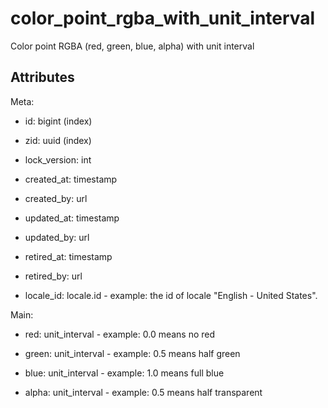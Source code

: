 # color_point_rgba_with_unit_interval

Color point RGBA (red, green, blue, alpha) with unit interval


## Attributes

Meta:

* id: bigint (index)

* zid: uuid (index)

* lock_version: int

* created_at: timestamp

* created_by: url

* updated_at: timestamp

* updated_by: url

* retired_at: timestamp

* retired_by: url

* locale_id: locale.id - example: the id of locale "English - United States".

Main:

* red: unit_interval - example: 0.0 means no red

* green: unit_interval - example: 0.5 means half green

* blue: unit_interval - example: 1.0 means full blue

* alpha: unit_interval - example: 0.5 means half transparent

